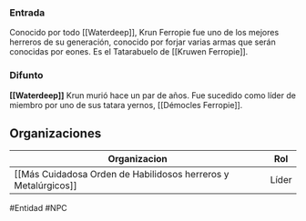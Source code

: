 
### Entrada
Conocido por todo [[Waterdeep]], Krun Ferropie fue uno de los mejores herreros de su generación, conocido por forjar varias armas que serán conocidas por eones. Es el Tatarabuelo de [[Kruwen Ferropie]].

### Difunto
**[[Waterdeep]]**
Krun murió hace un par de años. Fue sucedido como líder de miembro por uno de sus tatara yernos, [[Démocles Ferropie]].

## Organizaciones

| Organizacion                                                   | Rol |
| -------------------------------------------------------------- | --- |
| [[Más Cuidadosa Orden de Habilidosos herreros y Metalúrgicos]] | Líder    |



#Entidad #NPC 